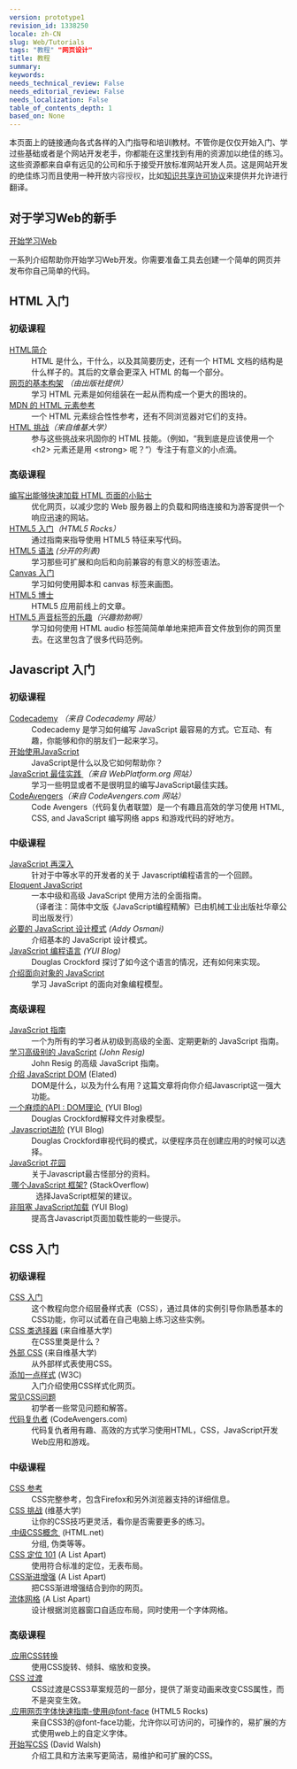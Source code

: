```yaml
---
version: prototype1
revision_id: 1338250
locale: zh-CN
slug: Web/Tutorials
tags: "教程" "网页设计"
title: 教程
summary: 
keywords: 
needs_technical_review: False
needs_editorial_review: False
needs_localization: False
table_of_contents_depth: 1
based_on: None
---
```

<div class="warning">
<p>本页面上的链接通向各式各样的入门指导和培训教材。不管你是仅仅开始入门、学过些基础或者是个网站开发老手，你都能在这里找到有用的资源加以绝佳的练习。这些资源都来自卓有远见的公司和乐于接受开放标准网站开发人员。这是网站开发的绝佳练习而且使用一种开放<span style="-webkit-text-stroke-width:0px; background-color:#ffffff; color:#4d4e53; display:inline !important; float:none; font-family:open sans,sans-serif; font-size:14px; font-style:normal; font-variant:normal; font-weight:normal; letter-spacing:normal; line-height:21px; orphans:auto; text-align:start; text-indent:0px; text-transform:none; white-space:normal; widows:auto; word-spacing:0px">内容授权</span>，比如<a href="https://www.mozilla.org/foundation/licensing/website-content.html">知识共享许可协议</a>来提供并允许进行翻译。</p>
</div>

<div class="row topicpage-table">
<div class="section">
<h2 class="Documentation" id="Documentation" name="Documentation">对于学习Web的新手</h2>

<p><a href="https://developer.mozilla.org/en-US/docs/Learn/Getting_started_with_the_web">开始学习Web</a></p>

<p>一系列介绍帮助你开始学习Web开发。你需要准备工具去创建一个简单的网页并发布你自己简单的代码。</p>

<h2 class="Documentation" id="Documentation" name="Documentation">HTML 入门</h2>

<h3 id="初级课程">初级课程</h3>

<dl>
 <dt><a href="/zh-CN/docs/Web/Guide/HTML/Introduction">HTML简介</a></dt>
 <dd>HTML 是什么，干什么，以及其简要历史，还有一个 HTML 文档的结构是什么样子的。其后的文章会更深入 HTML 的每一个部分。</dd>
 <dt><a href="http://reference.sitepoint.com/html/page-structure" rel="external">网页的基本构架</a> <em>（由出版社提供）</em></dt>
 <dd>学习 HTML 元素是如何组装在一起从而构成一个更大的图块的。</dd>
 <dt><a href="https://developer.mozilla.org/zh-CN/docs/HTML/Element">MDN 的 HTML 元素参考</a></dt>
 <dd>一个 HTML 元素综合性性参考，还有不同浏览器对它们的支持。</dd>
 <dt><a href="http://wikiversity.org/wiki/Web_Design/HTML_Challenges" rel="external">HTML 挑战</a><em>（来自维基大学）</em></dt>
 <dd>参与这些挑战来巩固你的 HTML 技能。（例如，“我到底是应该使用一个 &lt;h2&gt; 元素还是用 &lt;strong&gt; 呢？”）专注于有意义的小点滴。</dd>
</dl>

<h3 id="高级课程">高级课程</h3>

<dl>
 <dt><a href="https://developer.mozilla.org/zh-CN/docs/Tips_for_Authoring_Fast-loading_HTML_Pages">编写出能够快速加载 HTML 页面的小贴士</a></dt>
 <dd>优化网页，以减少您的 Web 服务器上的负载和网络连接和为游客提供一个响应迅速的网站。</dd>
 <dt><a href="http://www.html5rocks.com/tutorials/" rel="external">HTML5 入门</a><em>（HTML5 Rocks）</em></dt>
 <dd>通过指南来指导使用 HTML5 特征来写代码。</dd>
 <dt><a href="http://www.alistapart.com/articles/semanticsinhtml5/">HTML5 语法</a> <em>(分开的列表)</em></dt>
 <dd>学习那些可扩展和向后和向前兼容的有意义的标签语法。</dd>
 <dt><a href="/zh-CN/docs/Canvas_tutorial">Canvas 入门</a></dt>
 <dd>学习如何使用脚本和 canvas 标签来画图。</dd>
 <dt><a href="http://html5doctor.com/" rel="external">HTML5 博士</a></dt>
 <dd>HTML5 应用前线上的文章。</dd>
 <dt><a href="http://www.elated.com/articles/html5-audio/" rel="external">HTML5 声音标签的乐趣</a><em>（兴趣勃勃啊）</em></dt>
 <dd>学习如何使用 HTML audio 标签简简单单地来把声音文件放到你的网页里去。在这里包含了很多代码范例。</dd>
</dl>

<h2 class="Documentation" id="Documentation" name="Documentation">Javascript 入门</h2>

<h3 id="初级课程_2">初级课程</h3>

<dl>
 <dt><a href="http://www.codecademy.com/">Codecademy</a> <em>（<em>来自 Codecademy 网站</em>）</em></dt>
 <dd>Codecademy 是学习如何编写 JavaScript 最容易的方式。它互动、有趣，你能够和你的朋友们一起来学习。</dd>
 <dt><a href="https://developer.mozilla.org/zh-CN/docs/JavaScript/Getting_Started">开始使用JavaScript</a></dt>
 <dd>JavaScript是什么以及它如何帮助你？</dd>
 <dt><a href="http://dev.opera.com/articles/view/javascript-best-practices/" rel="external">JavaScript 最佳实践</a><a href="http://docs.webplatform.org/wiki/tutorials/javascript_best_practices" title="http://docs.webplatform.org/wiki/tutorials/javascript_best_practices"> </a><em>（来自 WebPlatform.org 网站）</em></dt>
 <dd>学习一些明显或者不是很明显的编写JavaScript最佳实践。</dd>
 <dt><a href="http://codeavengers.com/" title="http://codeavengers.com/">CodeAvengers</a><em>（来自 CodeAvengers.com 网站）</em></dt>
 <dd>Code Avengers（代码复仇者联盟）是一个有趣且高效的学习使用 HTML, CSS, and JavaScript 编写网络 apps 和游戏代码的好地方。</dd>
</dl>

<h3 id="中级课程">中级课程</h3>

<dl>
 <dt><a href="https://developer.mozilla.org/zh-CN/docs/A_re-introduction_to_JavaScript">JavaScript</a><a href="https://developer.mozilla.org/zh-CN/docs/A_re-introduction_to_JavaScript"> 再深入</a></dt>
 <dd>针对于中等水平的开发者的关于 Javascript编程语言的一个回顾。</dd>
 <dt><a href="http://eloquentjavascript.net/contents.html" rel="external">Eloquent JavaScript</a></dt>
 <dd>一本中级和高级 JavaScript 使用方法的全面指南。</dd>
 <dd>（译者注：简体中文版《JavaScript编程精解》已由机械工业出版社华章公司出版发行）</dd>
 <dt><a href="http://www.addyosmani.com/resources/essentialjsdesignpatterns/book/" rel="external">必要的 JavaScript 设计模式</a> <em>(Addy Osmani)</em></dt>
 <dd>介绍基本的 JavaScript 设计模式。</dd>
 <dt><a href="http://www.yuiblog.com/blog/2007/01/24/video-crockford-tjpl/" rel="external">JavaScript 编程语言</a><em> (YUI Blog)</em></dt>
 <dd>Douglas Crockford 探讨了如今这个语言的情况，还有如何来实现。</dd>
 <dt><a href="https://developer.mozilla.org/zh-CN/docs/Introduction_to_Object-Oriented_JavaScript">介绍面向对象的 JavaScript</a></dt>
 <dd>学习 JavaScript 的面向对象编程模型。</dd>
</dl>
</div>

<div class="section">
<h3 id="高级课程_2">高级课程</h3>

<dl>
 <dt><a href="https://developer.mozilla.org/zh-CN/docs/JavaScript/Guide">JavaScript 指南</a></dt>
 <dd>一个为所有的学习者从初级到高级的全面、定期更新的 JavaScript 指南。</dd>
 <dt><a href="http://ejohn.org/apps/learn/" rel="external">学习高级别的 JavaScript</a><em> (John Resig)</em></dt>
 <dd>John Resig 的高级 JavaScript 指南。</dd>
 <dt><a href="http://www.elated.com/articles/javascript-dom-intro/" rel="external">介绍 JavaScript DOM</a> (Elated)</dt>
 <dd>DOM是什么，以及为什么有用？这篇文章将向你介绍Javascript这一强大功能。</dd>
 <dt><a href="http://yuiblog.com/blog/2006/10/20/video-crockford-domtheory/" rel="external">一个麻烦的API : DOM理论 </a>&nbsp;(YUI Blog)</dt>
 <dd>Douglas Crockford解释文件对象模型。</dd>
 <dt><a href="http://yuiblog.com/blog/2006/11/27/video-crockford-advjs/" rel="external">&nbsp;Javascript进阶</a>&nbsp;(YUI Blog)</dt>
 <dd>Douglas Crockford审视代码的模式，以便程序员在创建应用的时候可以选择。</dd>
 <dt><a href="http://bonsaiden.github.com/JavaScript-Garden/" rel="external">JavaScript 花园</a></dt>
 <dd>关于Javascript最古怪部分的资料。</dd>
 <dt><a href="https://web.archive.org/web/20140101004220/http://stackoverflow.com/questions/394601/which-javascript-framework-jquery-vs-dojo-vs" rel="external">&nbsp;哪个JavaScript 框架?</a> (StackOverflow)</dt>
 <dd>&nbsp; 选择JavaScript框架的建议。</dd>
 <dt><a href="http://yuiblog.com/blog/2008/07/22/non-blocking-scripts/" rel="external">非阻塞 JavaScript加载</a>&nbsp;(YUI Blog)</dt>
 <dd>提高含Javascript页面加载性能的一些提示。</dd>
</dl>

<h2 class="Documentation" id="Documentation" name="Documentation">CSS 入门</h2>

<h3 id="初级课程_3">初级课程</h3>

<dl>
 <dt><a href="https://developer.mozilla.org/zh-CN/docs/CSS/Getting_Started">CSS 入门</a></dt>
 <dd>这个教程向您介绍层叠样式表（CSS），通过具体的实例引导你熟悉基本的CSS功能，你可以试着在自己电脑上练习这些实例。</dd>
 <dt><a href="http://en.wikiversity.org/wiki/Web_Design/CSS_Classes" rel="external">CSS 类选择器</a>&nbsp;(来自维基大学)</dt>
 <dd>在CSS里类是什么？</dd>
 <dt><a href="http://en.wikiversity.org/wiki/Web_Design/External_CSS" rel="external">外部 CSS</a> (来自维基大学)</dt>
 <dd>从外部样式表使用CSS。</dd>
 <dt><a href="http://www.w3.org/MarkUp/Guide/Style" rel="external">添加一点样式</a>&nbsp;(W3C)</dt>
 <dd>入门介绍使用CSS样式化网页。</dd>
 <dt><a href="https://developer.mozilla.org/zh-CN/docs/Common_CSS_Questions">常见CSS问题</a></dt>
 <dd>初学者一些常见问题和解答。</dd>
 <dt><a href="http://codeavengers.com/" title="http://codeavengers.com/">代码复仇者</a>&nbsp;(CodeAvengers.com)</dt>
 <dd>代码复仇者用<span style="line-height:1.5">有趣、高效的方式</span><span style="line-height:1.5">学习使用HTML，CSS，JavaScript开发Web应用和游戏。</span></dd>
</dl>

<h3 id="中级课程_2">中级课程</h3>

<dl>
 <dt><a href="https://developer.mozilla.org/zh-CN/docs/CSS/CSS_Reference">CSS 参考</a></dt>
 <dd>CSS完整参考，包含Firefox和另外浏览器支持的详细信息。</dd>
 <dt><a href="http://en.wikiversity.org/wiki/Web_Design/CSS_challenges" rel="external">CSS 挑战</a>&nbsp;(维基大学)</dt>
 <dd>让你的CSS技巧更灵活，看你是否需要更多的练习。</dd>
 <dt><a href="http://www.html.net/tutorials/css/" rel="external">&nbsp;中级CSS概念&nbsp;</a>&nbsp;(HTML.net)</dt>
 <dd>分组, 伪类等等。</dd>
 <dt><a href="http://www.alistapart.com/articles/css-positioning-101/" rel="external">CSS 定位 101</a> (A List Apart)</dt>
 <dd>使用符合标准的定位，无表布局。</dd>
 <dt><a href="http://www.alistapart.com/articles/progressiveenhancementwithcss/" rel="external">CSS渐进增强</a>&nbsp;(A List Apart)</dt>
 <dd>把CSS渐进增强结合到你的网页。</dd>
 <dt><a href="http://www.alistapart.com/articles/fluidgrids/" rel="external">流体网格</a>&nbsp;(A List Apart)</dt>
 <dd>设计根据浏览器窗口自适应布局，同时使用一个字体网格。</dd>
</dl>

<h3 id="高级课程_3">高级课程</h3>

<dl>
 <dt><a href="https://developer.mozilla.org/zh-CN/docs/CSS/Using_CSS_transforms">&nbsp;应用CSS转换</a></dt>
 <dd>使用CSS旋转、倾斜、缩放和变换。</dd>
 <dt><a href="https://developer.mozilla.org/zh-CN/docs/CSS/CSS_transitions">CSS 过渡</a></dt>
 <dd>CSS过渡是CSS3草案规范的一部分，提供了渐变动画来改变CSS属性，而不是突变生效。</dd>
 <dt><a href="http://www.html5rocks.com/tutorials/webfonts/quick/" rel="external">&nbsp;应用网页字体快速指南-使用@font-face</a>&nbsp;(HTML5 Rocks)</dt>
 <dd>来自CSS3的@font-face功能，允许你以可访问的，可操作的，易扩展的方式使用web上的自定义字体。</dd>
 <dt><a href="http://davidwalsh.name/starting-css" rel="external">开始写CSS</a> (David Walsh)</dt>
 <dd>介绍工具和方法来写更简洁，易维护和可扩展的CSS。</dd>
</dl>
</div>
</div>

<p>&nbsp;</p>


